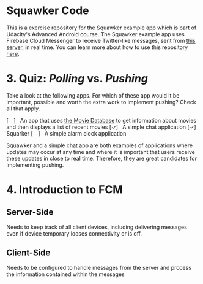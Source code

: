 # Squawker Code

This is a exercise repository for the Squawker example app which is part of Udacity's Advanced Android course. 
The Squawker example app uses Firebase Cloud Messenger to receive Twitter-like messages, sent from [this server](https://squawkerfcmserver.udacity.com/), in real time. 
You can learn more about how to use this repository [here](https://classroom.udacity.com/courses/ud857/lessons/8b2a9d63-0ff5-48ff-90d3-a9855b701dae/concepts/41b82e3c-2797-46e5-8a66-684098ca8cbb).

# 3. Quiz:  ___Polling___ vs.  ___Pushing___

Take a look at the following apps. 
For which of these app would it be important, possible and worth the extra work to implement pushing? 
Check all that apply.

[&emsp;]      &nbsp;    An app that uses [the Movie Database](https://www.themoviedb.org/?language=en) to get information about movies and then displays a list of recent movies
[✓]           &nbsp;    A simple chat application
[✓]           &nbsp;    Squarker
[&emsp;]      &nbsp;    A simple alarm clock application

Squawker and a simple chat app are both examples of applications where updates may occur at any time and where it is important that users receive these updates in close to real time. 
Therefore, they are great candidates for implementing pushing.


# 4. Introduction to FCM

## Server-Side

Needs to keep track of all client devices, including delivering messages even if device temporary looses connectivity or is off.

## Client-Side 

Needs to be configured to handle messages from the server and process the information contained within the messages
